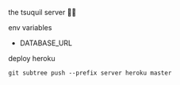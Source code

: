 the tsuquil server 🌊🍃

env variables

- DATABASE_URL

deploy heroku

```console
git subtree push --prefix server heroku master
```
